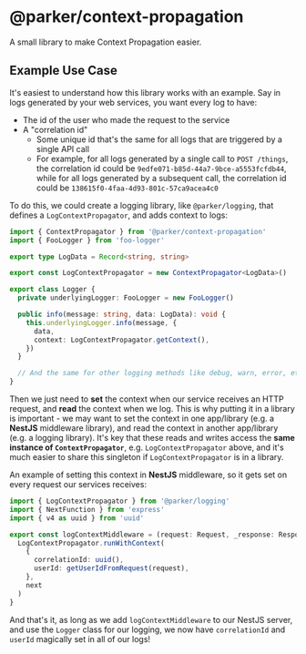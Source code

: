 # @parker/context-propagation

A small library to make Context Propagation easier.

## Example Use Case

It's easiest to understand how this library works with an example. Say in logs generated by your web services, you want every log to have:

- The id of the user who made the request to the service
- A "correlation id"
  - Some unique id that's the same for all logs that are triggered by a single API call
  - For example, for all logs generated by a single call to `POST /things`, the correlation id could be `9edfe071-b85d-44a7-9bce-a5553fcfdb44`, while for all logs generated by a subsequent call, the correlation id could be `138615f0-4faa-4d93-801c-57ca9acea4c0`

To do this, we could create a logging library, like `@parker/logging`, that defines a `LogContextPropagator`, and adds context to logs:

```ts
import { ContextPropagator } from '@parker/context-propagation'
import { FooLogger } from 'foo-logger'

export type LogData = Record<string, string>

export const LogContextPropagator = new ContextPropagator<LogData>()

export class Logger {
  private underlyingLogger: FooLogger = new FooLogger()

  public info(message: string, data: LogData): void {
    this.underlyingLogger.info(message, {
      data,
      context: LogContextPropagator.getContext(),
    })
  }

  // And the same for other logging methods like debug, warn, error, etc.
}
```

Then we just need to **set** the context when our service receives an HTTP request, and **read** the context when we log. This is why putting it in a library is important - we may want to set the context in one app/library (e.g. a **NestJS** middleware library), and read the context in another app/library (e.g. a logging library). It's key that these reads and writes access the **same instance of `ContextPropagator`**, e.g. `LogContextPropagator` above, and it's much easier to share this singleton if `LogContextPropagator` is in a library.

An example of setting this context in **NestJS** middleware, so it gets set on every request our services receives:

```ts
import { LogContextPropagator } from '@parker/logging'
import { NextFunction } from 'express'
import { v4 as uuid } from 'uuid'

export const logContextMiddleware = (request: Request, _response: Response, next: NextFunction): void => {
  LogContextPropagator.runWithContext(
    {
      correlationId: uuid(),
      userId: getUserIdFromRequest(request),
    },
    next
  )
}
```

And that's it, as long as we add `logContextMiddleware` to our NestJS server, and use the `Logger` class for our logging, we now have `correlationId` and `userId` magically set in all of our logs!
